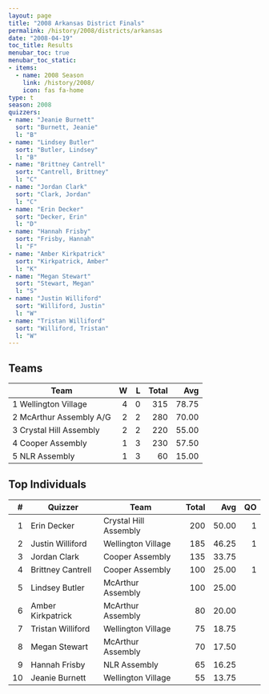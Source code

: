 ```yaml
---
layout: page
title: "2008 Arkansas District Finals"
permalink: /history/2008/districts/arkansas
date: "2008-04-19"
toc_title: Results
menubar_toc: true
menubar_toc_static:
- items:
  - name: 2008 Season
    link: /history/2008/
    icon: fas fa-home
type: t
season: 2008
quizzers:
- name: "Jeanie Burnett"
  sort: "Burnett, Jeanie"
  l: "B"
- name: "Lindsey Butler"
  sort: "Butler, Lindsey"
  l: "B"
- name: "Brittney Cantrell"
  sort: "Cantrell, Brittney"
  l: "C"
- name: "Jordan Clark"
  sort: "Clark, Jordan"
  l: "C"
- name: "Erin Decker"
  sort: "Decker, Erin"
  l: "D"
- name: "Hannah Frisby"
  sort: "Frisby, Hannah"
  l: "F"
- name: "Amber Kirkpatrick"
  sort: "Kirkpatrick, Amber"
  l: "K"
- name: "Megan Stewart"
  sort: "Stewart, Megan"
  l: "S"
- name: "Justin Williford"
  sort: "Williford, Justin"
  l: "W"
- name: "Tristan Williford"
  sort: "Williford, Tristan"
  l: "W"
---
```


## Teams

| Team                    |    W |    L | Total |   Avg |
| ----------------------- | ---: | ---: | ----: | ----: |
| 1 Wellington Village    |    4 |    0 |   315 | 78.75 |
| 2 McArthur Assembly A/G |    2 |    2 |   280 | 70.00 |
| 3 Crystal Hill Assembly |    2 |    2 |   220 | 55.00 |
| 4 Cooper Assembly       |    1 |    3 |   230 | 57.50 |
| 5 NLR Assembly          |    1 |    3 |    60 | 15.00 |

## Top Individuals

|    # | Quizzer           | Team                  | Total |   Avg |   QO |
| ---: | ----------------- | --------------------- | ----: | ----: | ---: |
|    1 | Erin Decker       | Crystal Hill Assembly |   200 | 50.00 |    1 |
|    2 | Justin Williford  | Wellington Village    |   185 | 46.25 |    1 |
|    3 | Jordan Clark      | Cooper Assembly       |   135 | 33.75 |      |
|    4 | Brittney Cantrell | Cooper Assembly       |   100 | 25.00 |    1 |
|    5 | Lindsey Butler    | McArthur Assembly     |   100 | 25.00 |      |
|    6 | Amber Kirkpatrick | McArthur Assembly     |    80 | 20.00 |      |
|    7 | Tristan Williford | Wellington Village    |    75 | 18.75 |      |
|    8 | Megan Stewart     | McArthur Assembly     |    70 | 17.50 |      |
|    9 | Hannah Frisby     | NLR Assembly          |    65 | 16.25 |      |
|   10 | Jeanie Burnett    | Wellington Village    |    55 | 13.75 |      |